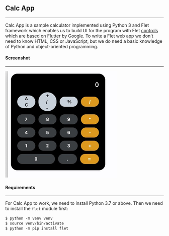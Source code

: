 ## Calc App

*******
Calc App is a sample calculator implemented using Python 3 and Flet framework which enables us to build UI for the program with Flet [controls](https://flet.dev/docs/controls) which are based on [Flutter](https://flutter.dev/) by Google. To write a Flet web app we don't need to know HTML, CSS or JavaScript, but we do need a basic knowledge of Python and object-oriented programming.

#### Screenshot
*******
![Screenshot](screenshot.jpg)


#### Requirements
*******

For Calc App to work, we need to install Python 3.7 or above. Then we need to install the `flet` module first:

```console
$ python -m venv venv
$ source venv/bin/activate
$ python -m pip install flet
```
